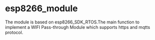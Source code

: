 # esp8266_module

The module is based on esp8266_SDK_RTOS.The main function to implement a WIFI Pass-through Module which supports https and mqtts protocol.
